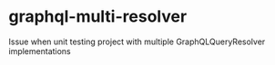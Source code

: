 # graphql-multi-resolver
Issue when unit testing project with multiple GraphQLQueryResolver implementations
